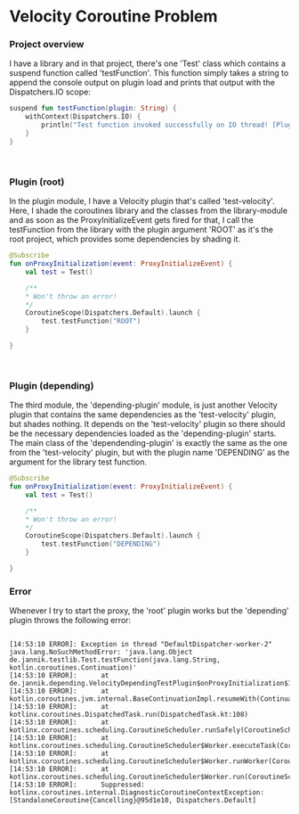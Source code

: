 # Velocity Coroutine Problem
### Project overview
I have a library and in that project, there's one 'Test' class which contains a suspend function called 'testFunction'. This function simply takes a string to append the console output on plugin load and prints that output with the Dispatchers.IO scope:

```kt
suspend fun testFunction(plugin: String) {
    withContext(Dispatchers.IO) {
        println("Test function invoked successfully on IO thread! [Plugin: $plugin]")
    }
}
```
<br>

### Plugin (root)
In the plugin module, I have a Velocity plugin that's called 'test-velocity'. Here, I shade the coroutines library and the classes from the library-module and as soon as the ProxyInitializeEvent gets fired for that, I call the testFunction from the library with the plugin argument 'ROOT' as it's the root project, which provides some dependencies by shading it.

```kt
@Subscribe
fun onProxyInitialization(event: ProxyInitializeEvent) {
    val test = Test()

    /**
    * Won't throw an error!
    */
    CoroutineScope(Dispatchers.Default).launch {
        test.testFunction("ROOT")
    }

}
```
<br>

### Plugin (depending)
The third module, the 'depending-plugin' module, is just another Velocity plugin that contains the same dependencies as the 'test-velocity' plugin, but shades nothing. It depends on the 'test-velocity' plugin so there should be the necessary dependencies loaded as the 'depending-plugin' starts. The main class of the 'dependending-plugin' is exactly the same as the one from the 'test-velocity' plugin, but with the plugin name 'DEPENDING' as the argument for the library test function.

```kt
@Subscribe
fun onProxyInitialization(event: ProxyInitializeEvent) {
    val test = Test()

    /**
    * Won't throw an error!
    */
    CoroutineScope(Dispatchers.Default).launch {
        test.testFunction("DEPENDING")
    }

}
```

### Error
Whenever I try to start the proxy, the 'root' plugin works but the 'depending' plugin throws the following error:

```

[14:53:10 ERROR]: Exception in thread "DefaultDispatcher-worker-2" java.lang.NoSuchMethodError: 'java.lang.Object de.jannik.testlib.Test.testFunction(java.lang.String, kotlin.coroutines.Continuation)'
[14:53:10 ERROR]:      at de.jannik.depending.VelocityDependingTestPlugin$onProxyInitialization$1.invokeSuspend(VelocityDependingTestPlugin.kt:32)
[14:53:10 ERROR]:      at kotlin.coroutines.jvm.internal.BaseContinuationImpl.resumeWith(ContinuationImpl.kt:33)
[14:53:10 ERROR]:      at kotlinx.coroutines.DispatchedTask.run(DispatchedTask.kt:108)
[14:53:10 ERROR]:      at kotlinx.coroutines.scheduling.CoroutineScheduler.runSafely(CoroutineScheduler.kt:584)
[14:53:10 ERROR]:      at kotlinx.coroutines.scheduling.CoroutineScheduler$Worker.executeTask(CoroutineScheduler.kt:793)
[14:53:10 ERROR]:      at kotlinx.coroutines.scheduling.CoroutineScheduler$Worker.runWorker(CoroutineScheduler.kt:697)
[14:53:10 ERROR]:      at kotlinx.coroutines.scheduling.CoroutineScheduler$Worker.run(CoroutineScheduler.kt:684)
[14:53:10 ERROR]:      Suppressed: kotlinx.coroutines.internal.DiagnosticCoroutineContextException: [StandaloneCoroutine{Cancelling}@95d1e10, Dispatchers.Default]

```
